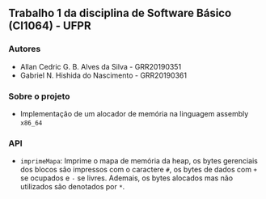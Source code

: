 ## Trabalho 1 da disciplina de Software Básico (CI1064) - UFPR

### Autores
*   Allan Cedric G. B. Alves da Silva - GRR20190351
*   Gabriel N. Hishida do Nascimento - GRR20190361

### Sobre o projeto
*   Implementação de um alocador de memória na linguagem assembly `x86_64`

### API
*   `imprimeMapa`: Imprime o mapa de memória da heap, os bytes gerenciais dos blocos são impressos com o caractere `#`, os bytes de dados com `+` se ocupados e `-` se livres. Ademais, os bytes alocados mas não utilizados são denotados por `*`. 

